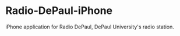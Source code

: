 Radio-DePaul-iPhone
===================

iPhone application for Radio DePaul, DePaul University's radio station.